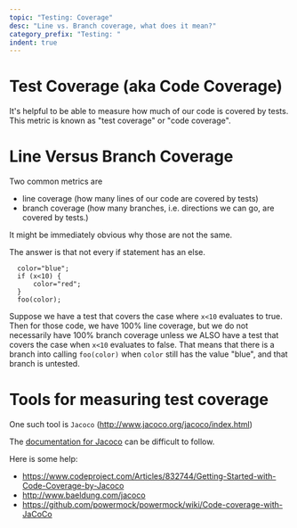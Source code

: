 ```yaml
---
topic: "Testing: Coverage"
desc: "Line vs. Branch coverage, what does it mean?"
category_prefix: "Testing: "
indent: true
---
```


# Test Coverage (aka Code Coverage)

It's helpful to be able to measure how much of our code is covered by tests.  This metric is known as "test coverage" or "code coverage".

# Line Versus Branch Coverage

Two common metrics are

* line coverage (how many lines of our code are covered by tests)
* branch coverage (how many branches, i.e. directions we can go, are covered by tests.)

It might be immediately obvious why those are not the same.

The answer is that not every if statement has an else.

```
  color="blue";
  if (x<10) {
      color="red";
  }
  foo(color);
```

Suppose we have a test that covers the case where `x<10` evaluates to true.   Then for those code, we have 100% line coverage, but we 
do not necessarily have 100% branch coverage unless we ALSO have a test that covers the case when `x<10` evaluates to false.   That means
that there is a branch into calling `foo(color)` when `color` still has the value "blue", and that branch is untested.

# Tools for measuring test coverage

One such tool is `Jacoco` (http://www.jacoco.org/jacoco/index.html)

The [documentation for Jacoco](http://www.jacoco.org/jacoco/trunk/doc/index.html) can be difficult to follow.

Here is some help:

* <https://www.codeproject.com/Articles/832744/Getting-Started-with-Code-Coverage-by-Jacoco>
* <http://www.baeldung.com/jacoco>
* <https://github.com/powermock/powermock/wiki/Code-coverage-with-JaCoCo>

